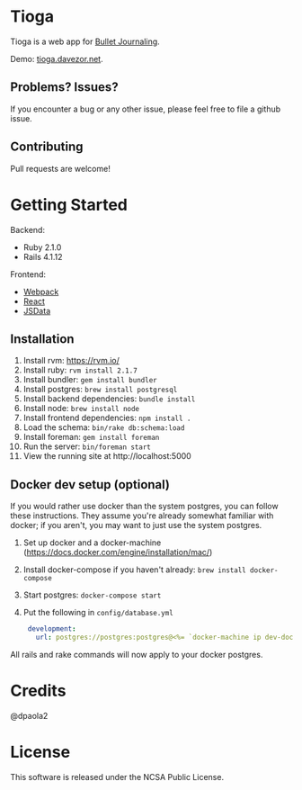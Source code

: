 # Tioga

Tioga is a web app for [Bullet Journaling](http://bulletjournal.com).

Demo: [tioga.davezor.net](http://tioga.davezor.net).

## Problems? Issues?

If you encounter a bug or any other issue, please feel free to file a github issue.


## Contributing

Pull requests are welcome!

# Getting Started

Backend:

- Ruby 2.1.0
- Rails 4.1.12

Frontend:

- [Webpack](https://webpack.github.io/)
- [React](https://facebook.github.io/react/)
- [JSData](http://www.js-data.io/)

## Installation

1. Install rvm: https://rvm.io/
1. Install ruby: `rvm install 2.1.7`
1. Install bundler: `gem install bundler`
1. Install postgres: `brew install postgresql`
1. Install backend dependencies: `bundle install`
1. Install node: `brew install node`
1. Install frontend dependencies: `npm install .`
1. Load the schema: `bin/rake db:schema:load`
1. Install foreman: `gem install foreman`
1. Run the server: `bin/foreman start`
1. View the running site at http://localhost:5000


## Docker dev setup (optional)

If you would rather use docker than the system postgres, you can follow these
instructions. They assume you're already somewhat familiar with docker; if you
aren't, you may want to just use the system postgres.

1. Set up docker and a docker-machine (https://docs.docker.com/engine/installation/mac/)
1. Install docker-compose if you haven't already: `brew install docker-compose`
1. Start postgres: `docker-compose start`
1. Put the following in `config/database.yml`

   ```yml
    development:
      url: postgres://postgres:postgres@<%= `docker-machine ip dev-docker`.strip %>:<%= `docker-compose port postgres 5432`.partition(':')[2].chomp %>/postgres?pool=5
    ```

All rails and rake commands will now apply to your docker postgres.

# Credits

@dpaola2

# License

This software is released under the NCSA Public License.


